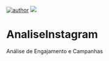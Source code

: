 [![author](https://img.shields.io/badge/Author-Felipe&nbsp;Leal-red.svg)](https://www.linkedin.com/in/felipe-augusto-leal-37b43b215/)
[![](https://img.shields.io/badge/Python-3.11+-blue.svg)](https://www.python.org/)
# AnaliseInstagram
 Análise de Engajamento e Campanhas 
